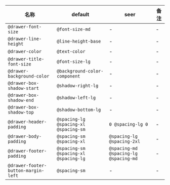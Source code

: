 | 名称 | default | seer | 备注 |
| --- | --- | --- | --- |
| `@drawer-font-size` | `@font-size-md` | - | - |
| `@drawer-line-height` | `@line-height-base` | - | - |
| `@drawer-color` | `@text-color` | - | - |
| `@drawer-title-font-size` | `@font-size-lg` | - | - |
| `@drawer-background-color` | `@background-color-component` | - | - |
| `@drawer-box-shadow-start` | `@shadow-right-lg` | - | - |
| `@drawer-box-shadow-end` | `@shadow-left-lg` | - | - |
| `@drawer-box-shadow-top` | `@shadow-bottom-lg` | - | - |
| `@drawer-header-padding` | `@spacing-lg @spacing-xl @spacing-sm` | `0 @spacing-lg 0` | - |
| `@drawer-body-padding` | `@spacing-sm @spacing-xl` | `@spacing-lg @spacing-2xl` | - |
| `@drawer-footer-padding` | `@spacing-sm @spacing-xl @spacing-lg` | `@spacing-md @spacing-lg @spacing-md` | - |
| `@drawer-footer-button-margin-left` | `@spacing-sm` | - | - |
